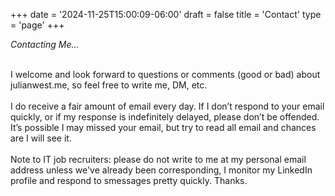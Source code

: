 +++
date = '2024-11-25T15:00:09-06:00'
draft = false
title = 'Contact'
type = 'page'
+++

<i>Contacting Me… </i><br /><br />

<div style="font-size: 14px;">
I welcome and look forward to questions or comments (good or bad) about julianwest.me, so feel free to write me, DM, etc.<br /><br />
I do receive a fair amount of email every day. If I don’t respond to your email quickly, or if my response is indefinitely delayed, please don’t be offended. It’s possible I may missed your email, but try to read all email and chances are I will see it.<br /><br />
Note to IT job recruiters: please do not write to me at my personal email address unless we've already been corresponding, I monitor my LinkedIn profile and respond to smessages pretty quickly. Thanks.
</div>